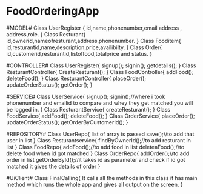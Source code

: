 # FoodOrderingApp
#MODEL#
Class UserRegister {
id,name,phonenumber,email address , address,role.
}
Class Resturant{
id,ownerid,nameofresturant,address,phonenumber.
}
Class Fooditem{
id,resturantid,name,description,price,availibilty.
}
Class Order{
id,customerid,resturantid,listoffood,totalprice and status.
}

#CONTROLLER#
Class UserRegister{
signup();
signin();
getdetails();
}
Class ResturantController{
    CreateResturant();
}
Class FoodController{
    addFood();
    deleteFood();
}
Class ResturantController{
    placeOrder();
    updateOrderStatus();
    getOrder();
}

#SERVICE#
Class UserService{
    signup();
    signin();//where i took phonenumber and emailid to compare and whey they get matched you will be logged in.
}
Class ResturantService{
    createResturant();
}
Class FoodService{
    addFood();
    deleteFood();
}
Class OrderService{
    placeOrder();
    updateOrderStatus();
    getOrderByCustomerId();
}

#REPOSITORY#
Class UserRepo{
    list of array is passed
    save();//to add that user in list
}
Class Resturantservice{
    findByOwnerId();//to add resturant in list
}
Class FoodRepo{
    addFood();//to add food in list
    deleteaFood();//to delete food when id got matched
}
Class OrderRepo{
    addOrder();//to add order in list
    getOrderById();//it takes id as parameter and check if id got matched it gives the details of order
}

#UiClient#
Class FinalCalling{
    It calls all the methods in this class it has main method which runs the whole app and gives all output on the screen.
}